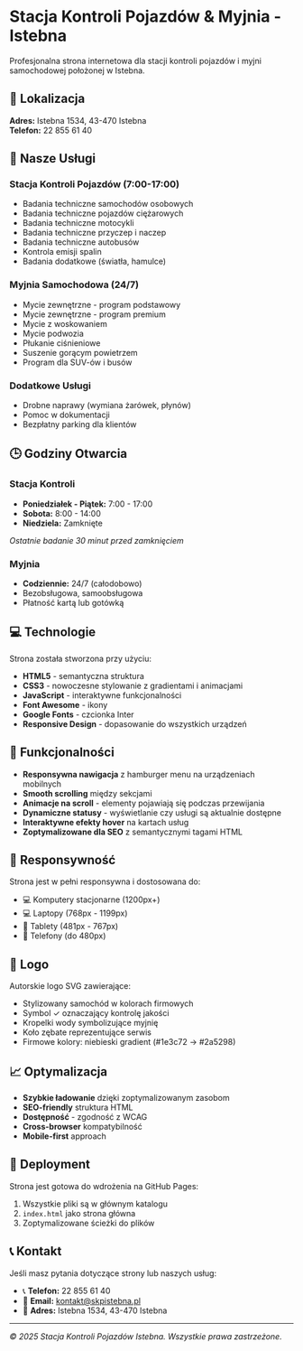 # Stacja Kontroli Pojazdów & Myjnia - Istebna

Profesjonalna strona internetowa dla stacji kontroli pojazdów i myjni samochodowej położonej w Istebna.

## 📍 Lokalizacja
**Adres:** Istebna 1534, 43-470 Istebna  
**Telefon:** 22 855 61 40

## 🚗 Nasze Usługi

### Stacja Kontroli Pojazdów (7:00-17:00)
- Badania techniczne samochodów osobowych
- Badania techniczne pojazdów ciężarowych  
- Badania techniczne motocykli
- Badania techniczne przyczep i naczep
- Badania techniczne autobusów
- Kontrola emisji spalin
- Badania dodatkowe (światła, hamulce)

### Myjnia Samochodowa (24/7)
- Mycie zewnętrzne - program podstawowy
- Mycie zewnętrzne - program premium
- Mycie z woskowaniem
- Mycie podwozia
- Płukanie ciśnieniowe
- Suszenie gorącym powietrzem
- Program dla SUV-ów i busów

### Dodatkowe Usługi
- Drobne naprawy (wymiana żarówek, płynów)
- Pomoc w dokumentacji
- Bezpłatny parking dla klientów

## 🕒 Godziny Otwarcia

### Stacja Kontroli
- **Poniedziałek - Piątek:** 7:00 - 17:00
- **Sobota:** 8:00 - 14:00
- **Niedziela:** Zamknięte

*Ostatnie badanie 30 minut przed zamknięciem*

### Myjnia
- **Codziennie:** 24/7 (całodobowo)
- Bezobsługowa, samoobsługowa
- Płatność kartą lub gotówką

## 💻 Technologie

Strona została stworzona przy użyciu:
- **HTML5** - semantyczna struktura
- **CSS3** - nowoczesne stylowanie z gradientami i animacjami
- **JavaScript** - interaktywne funkcjonalności
- **Font Awesome** - ikony
- **Google Fonts** - czcionka Inter
- **Responsive Design** - dopasowanie do wszystkich urządzeń

## 🎨 Funkcjonalności

- **Responsywna nawigacja** z hamburger menu na urządzeniach mobilnych
- **Smooth scrolling** między sekcjami
- **Animacje na scroll** - elementy pojawiają się podczas przewijania
- **Dynamiczne statusy** - wyświetlanie czy usługi są aktualnie dostępne
- **Interaktywne efekty hover** na kartach usług
- **Zoptymalizowane dla SEO** z semantycznymi tagami HTML

## 📱 Responsywność

Strona jest w pełni responsywna i dostosowana do:
- 💻 Komputery stacjonarne (1200px+)
- 💻 Laptopy (768px - 1199px)
- 📱 Tablety (481px - 767px)
- 📱 Telefony (do 480px)

## 🎯 Logo

Autorskie logo SVG zawierające:
- Stylizowany samochód w kolorach firmowych
- Symbol ✓ oznaczający kontrolę jakości
- Kropelki wody symbolizujące myjnię
- Koło zębate reprezentujące serwis
- Firmowe kolory: niebieski gradient (#1e3c72 → #2a5298)

## 📈 Optymalizacja

- **Szybkie ładowanie** dzięki zoptymalizowanym zasobom
- **SEO-friendly** struktura HTML
- **Dostępność** - zgodność z WCAG
- **Cross-browser** kompatybilność
- **Mobile-first** approach

## 🚀 Deployment

Strona jest gotowa do wdrożenia na GitHub Pages:
1. Wszystkie pliki są w głównym katalogu
2. `index.html` jako strona główna
3. Zoptymalizowane ścieżki do plików

## 📞 Kontakt

Jeśli masz pytania dotyczące strony lub naszych usług:
- 📞 **Telefon:** 22 855 61 40
- 📧 **Email:** kontakt@skpistebna.pl
- 📍 **Adres:** Istebna 1534, 43-470 Istebna

---

*© 2025 Stacja Kontroli Pojazdów Istebna. Wszystkie prawa zastrzeżone.*

